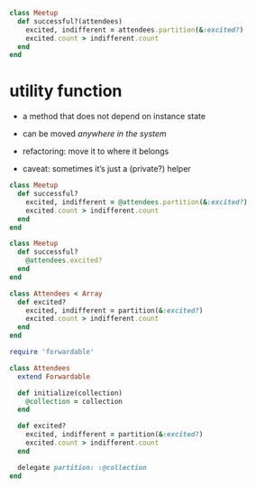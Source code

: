 ```ruby
class Meetup
  def successful?(attendees)
    excited, indifferent = attendees.partition(&:excited?)
    excited.count > indifferent.count
  end
end
```


# utility function

* a method that does not depend on instance state
<!-- .element: class="fragment" -->
* can be moved _anywhere in the system_
<!-- .element: class="fragment" -->

* refactoring: move it to where it belongs
<!-- .element: class="fragment" -->
* caveat: sometimes it’s just a (private?) helper
<!-- .element: class="fragment" -->


```ruby
class Meetup
  def successful?
    excited, indifferent = @attendees.partition(&:excited?)
    excited.count > indifferent.count
  end
end
```


```ruby
class Meetup
  def successful?
    @attendees.excited?
  end
end
```

```ruby
class Attendees < Array
  def excited?
    excited, indifferent = partition(&:excited?)
    excited.count > indifferent.count
  end
end
```
<!-- .element: class="fragment" -->


```ruby
require 'forwardable'

class Attendees
  extend Forwardable

  def initialize(collection)
    @collection = collection
  end

  def excited?
    excited, indifferent = partition(&:excited?)
    excited.count > indifferent.count
  end

  delegate partition: :@collection
end
```
